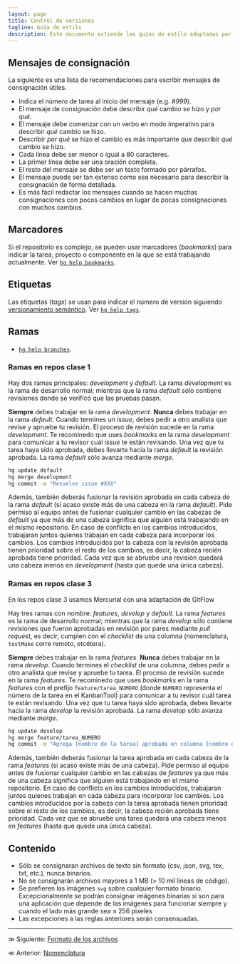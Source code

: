 ```yaml
---
layout: page
title: Control de versiones
tagline: Guía de estilo
description: Este documento extiende las guías de estilo adoptadas por el equipo de Ciencia de Datos de GECI
---
```


## Mensajes de consignación

La siguiente es una lista de recomendaciones para escribir mensajes de
consignación útiles.

- Indica el número de tarea al inicio del mensaje (e.g. _#999_).
- El mensaje de consignación debe describir _qué_ cambio se hizo y _por qué_.
- El mensaje debe comenzar con un verbo en modo imperativo para describir _qué_ cambio se hizo.
- Describir _por qué_ se hizo el cambio es más importante que describir _qué_ cambio se hizo.
- Cada línea debe ser menor o igual a 80 caracteres.
- La primer línea debe ser una oración completa.
- El resto del mensaje se debe ser un texto formado por párrafos.
- El mensaje puede ser tan extenso como sea necesario para describir la consignación de forma detallada.
- Es más fácil redactar los mensajes cuando se hacen muchas consignaciones con pocos cambios en lugar de pocas consignaciones con muchos cambios.

## Marcadores
Si el repositorio es complejo, se pueden usar marcadores (_bookmarks_) para indicar la tarea, proyecto o componente en la que se está trabajando actualmente. Ver [`hg help bookmarks`](https://selenic.com/hg/help/bookmarks).

## Etiquetas
Las etiquetas (_tags_) se usan para indicar el número de versión siguiendo [versionamiento semántico](http://semver.org/). Ver [`hg help tags`](https://selenic.com/hg/help/tags).

## Ramas

- [`hg help branches`](https://selenic.com/hg/help/branches).

### Ramas en repos clase 1

Hay dos ramas principales: _development_ y _default_. La rama _development_ es la rama de desarrollo normal; mientras que la rama _default_ sólo contiene revisiones donde se verificó que las pruebas pasan.

**Siempre** debes trabajar en la rama _development_. **Nunca** debes trabajar en la rama _default_. Cuando termines un _issue_, debes pedir a otro analista que revise y apruebe tu revisión. El proceso de revisión sucede en la rama _development_. Te recominedo que uses _bookmarks_ en la rama _development_ para comunicar a tu revisor cuál _issue_ te están revisando. Una vez que tu tarea haya sido aprobada, debes llevarte hacia la rama _default_ la revisión aprobada. La rama _default_ sólo avanza mediante _merge_.

```bash
hg update default
hg merge development
hg commit -m "Resuelve issue #XXX"
```

Además, también deberás fusionar la revisión aprobada en cada cabeza de la rama _default_ (si acaso existe más de una cabeza en la rama _default_). Pide permiso al equipo antes de fusionar cualquier cambio en las cabezas de _default_ ya que más de una cabeza significa que alguien está trabajando en el mismo repositorio. En caso de conflicto en los cambios introducidos, trabajaran juntos quienes trabajan en cada cabeza para incorporar los cambios. Los cambios introducidos por la cabeza con la revisión aprobada tienen prioridad sobre el resto de los cambios, es decir, la cabeza recién aprobada tiene prioridad. Cada vez que se abruebe una revisión quedará una cabeza menos en _development_ (hasta que quede una única cabeza).

### Ramas en repos clase 3

En los repos clase 3 usamos Mercurial con una adaptación de GitFlow

Hay tres ramas con nombre: _features_, _develop_ y _default_. La rama _features_ es la rama de desarrollo normal; mientras que la rama _develop_ sólo contiene revisiones que fueron aprobadas en revisión por pares mediante _pull request_, es decir, cumplen con el _checklist_ de una columna (nomenclatura, `testMake` corre remoto, etcétera).

**Siempre** debes trabajar en la rama _features_. **Nunca** debes trabajar en la rama _develop_. Cuando termines el _checklist_ de una columna, debes pedir a otro analista que revise y apruebe tu tarea. El proceso de revisión sucede en la rama _features_. Te recominedo que uses _bookmarks_ en la rama _features_ con el prefijo `feature/tarea_NUMERO` (donde `NUMERO` representa el número de la tarea en el KanbanTool) para comunicar a tu revisor cuál tarea te están revisando. Una vez que tu tarea haya sido aprobada, debes llevarte hacia la rama _develop_ la revisión aprobada. La rama _develop_ sólo avanza mediante _merge_.

```bash
hg update develop
hg merge feature/tarea_NUMERO
hg commit -m "Agrega [nombre de la tarea] aprobada en columna [nombre de la columna]"
```

Además, también deberás fusionar la tarea aprobada en cada cabeza de la rama _features_ (si acaso existe más de una cabeza). Pide permiso al equipo antes de fusionar cualquier cambio en las cabezas de _features_ ya que más de una cabeza significa que alguien está trabajando en el mismo repositorio. En caso de conflicto en los cambios introducidos, trabajaran juntos quienes trabajan en cada cabeza para incorporar los cambios. Los cambios introducidos por la cabeza con la tarea aprobada tienen prioridad sobre el resto de los cambios, es decir, la cabeza recién aprobada tiene prioridad. Cada vez que se abruebe una tarea quedará una cabeza menos en _features_ (hasta que quede una única cabeza).

## Contenido
- Sólo se consignaran archivos de texto sin formato (csv, json, svg, tex, txt, etc.), nunca binarios.
- No se consignarán archivos mayores a 1 MB (> 10 mil líneas de código).
- Se prefieren las imágenes `svg` sobre cualquier formato binario. Excepcionalmente se podrán consignar imágenes binarias si son para una aplicación que depende de las imágenes para funcionar siempre y cuando el lado más grande sea ≤ 256 pixeles
- Las excepciones a las reglas anteriores serán consensuadas.

---

&#8811; Siguiente: [Formato de los archivos](formato_de_archivos.html)

&#8810; Anterior: [Nomenclatura](nomenclatura.html)
